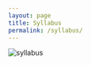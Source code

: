 ```yaml
---
layout: page
title: Syllabus
permalink: /syllabus/
---
```



![syllabus](C:\Automata_Theory\_images\syl.jpg)
